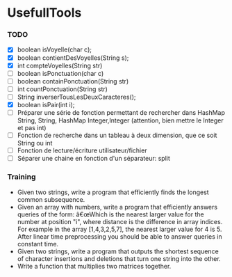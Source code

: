 # UsefullTools


### TODO 
- [x] boolean isVoyelle(char c);
- [x] boolean contientDesVoyelles(String s);
- [x] int compteVoyelles(String str)
- [ ] boolean isPonctuation(char c)
- [ ] boolean containPonctuation(String str)
- [ ] int countPonctuation(String str)
- [ ] String inverserTousLesDeuxCaracteres();
- [x] boolean isPair(int i);
- [ ] Préparer une série de fonction permettant de rechercher dans HashMap String, String, HashMap Integer,Integer (attention, bien mettre le Integer et pas int)
- [ ] Fonction de recherche dans un tableau à deux dimension, que ce soit String ou int
- [ ] Fonction de lecture/écriture utilisateur/fichier
- [ ] Séparer une chaine en fonction d'un séparateur: split

### Training
- Given two strings, write a program that efficiently finds the longest common subsequence.
- Given an array with numbers, write a program that efficiently answers queries of the form: â€œWhich is the nearest larger value for the number at position "i", where distance is the difference in array indices. For example in the array [1,4,3,2,5,7], the nearest larger value for 4 is 5. After linear time preprocessing you should be able to answer queries in constant time.
- Given two strings, write a program that outputs the shortest sequence of character insertions and deletions that turn one string into the other.
- Write a function that multiplies two matrices together.

